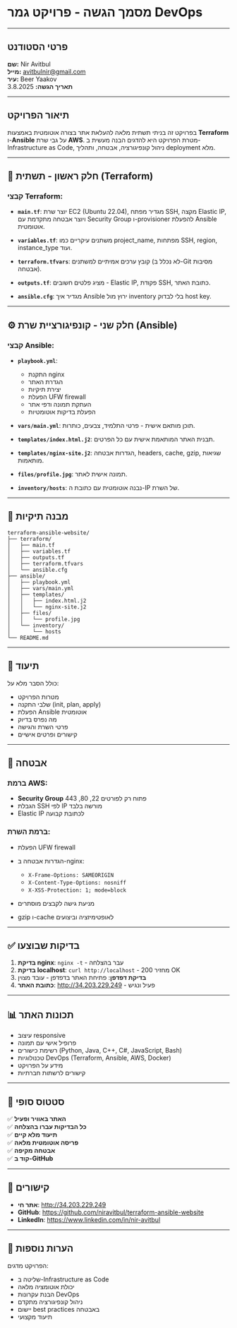 # מסמך הגשה - פרויקט גמר DevOps

---

## פרטי הסטודנט

**שם:** Nir Avitbul  
**מייל:** avitbulnir@gmail.com  
**עיר:** Beer Yaakov  
**תאריך הגשה:** 3.8.2025

---

## תיאור הפרויקט

בפרויקט זה בניתי תשתית מלאה להעלאת אתר בצורה אוטומטית באמצעות **Terraform** ו-**Ansible** על גבי שרת **AWS**. מטרת הפרויקט היא להדגים הבנה מעשית ב-Infrastructure as Code, ניהול קונפיגורציה, אבטחה, ותהליך deployment מלא.

---

## 🧱 חלק ראשון - תשתית (Terraform)

### קבצי Terraform:

- **`main.tf`**: יוצר שרת EC2 (Ubuntu 22.04), מגדיר מפתח SSH, מקצה Elastic IP, ויוצר אבטחה מתקדמת עם Security Group ו-provisioner להפעלת Ansible אוטומטית.

- **`variables.tf`**: משתנים עיקריים כמו project_name, מפתחות SSH, region, instance_type ועוד.

- **`terraform.tfvars`**: קובץ ערכים אמיתיים למשתנים (לא נכלל ב-Git מסיבות אבטחה).

- **`outputs.tf`**: מציג פלטים חשובים - Elastic IP, פקודת SSH, כתובת האתר.

- **`ansible.cfg`**: מגדיר איך Ansible ירוץ מול inventory בלי לבדוק host key.

---

## ⚙️ חלק שני - קונפיגורציית שרת (Ansible)

### קבצי Ansible:

- **`playbook.yml`**: 
  - התקנת nginx
  - הגדרת האתר
  - יצירת תיקיות
  - הפעלת UFW firewall
  - העתקת תמונה ודפי אתר
  - הפעלת בדיקות אוטומטיות

- **`vars/main.yml`**: תוכן מותאם אישית - פרטי התלמיד, צבעים, כותרות.

- **`templates/index.html.j2`**: תבנית האתר המותאמת אישית עם כל הפרטים.

- **`templates/nginx-site.j2`**: הגדרות אבטחה, headers, cache, gzip, שגיאות מותאמות.

- **`files/profile.jpg`**: תמונה אישית לאתר.

- **`inventory/hosts`**: נבנה אוטומטית עם כתובת ה-IP של השרת.

---

## 📁 מבנה תיקיות

```
terraform-ansible-website/
├── terraform/
│   ├── main.tf
│   ├── variables.tf
│   ├── outputs.tf
│   ├── terraform.tfvars
│   └── ansible.cfg
├── ansible/
│   ├── playbook.yml
│   ├── vars/main.yml
│   ├── templates/
│   │   ├── index.html.j2
│   │   └── nginx-site.j2
│   ├── files/
│   │   └── profile.jpg
│   └── inventory/
│       └── hosts
└── README.md
```

---

## 📄 תיעוד

כולל הסבר מלא על:
- מטרות הפרויקט
- שלבי התקנה (init, plan, apply)
- הפעלת Ansible אוטומטית
- מה נפרס בדיוק
- פרטי השרת והגישה
- קישורים ופרטים אישיים

---

## 🔐 אבטחה

### ברמת AWS:
- **Security Group** פתוח רק לפורטים 22, 80, 443
- הגבלת SSH לפי IP מורשה בלבד
- Elastic IP לכתובת קבועה

### ברמת השרת:
- הפעלת UFW firewall
- הגדרות אבטחה ב-nginx:

  - `X-Frame-Options: SAMEORIGIN`
  - `X-Content-Type-Options: nosniff`
  - `X-XSS-Protection: 1; mode=block`
- מניעת גישה לקבצים מוסתרים
- gzip ו-cache לאופטימיזציה וביצועים

---

## ✅ בדיקות שבוצעו

1. **בדיקת nginx**: `nginx -t` - עבר בהצלחה
2. **בדיקת localhost**: `curl http://localhost` - מחזיר 200 OK
3. **בדיקת דפדפן**: פתיחת האתר בדפדפן - עובד מצוין
4. **כתובת האתר**: http://34.203.229.249 - פעיל ונגיש

---

## 📊 תכונות האתר

- עיצוב responsive
- פרופיל אישי עם תמונה
- רשימת כישורים (Python, Java, C++, C#, JavaScript, Bash)
- טכנולוגיות DevOps (Terraform, Ansible, AWS, Docker)
- מידע על הפרויקט
- קישורים לרשתות חברתיות

---

## 🏁 סטטוס סופי

✅ **האתר באוויר ופעיל**  
✅ **כל הבדיקות עברו בהצלחה**  
✅ **תיעוד מלא קיים**  
✅ **פריסה אוטומטית מלאה**  
✅ **אבטחה מקיפה**  
✅ **קוד ב-GitHub**  

---

## 🔗 קישורים

- **אתר חי**: http://34.203.229.249
- **GitHub**: https://github.com/niravitbul/terraform-ansible-website
- **LinkedIn**: https://www.linkedin.com/in/nir-avitbul

---

## 📝 הערות נוספות

הפרויקט מדגים:
- שליטה ב-Infrastructure as Code
- יכולת אוטומציה מלאה
- הבנת עקרונות DevOps
- ניהול קונפיגורציה מתקדם
- יישום best practices באבטחה
- תיעוד מקצועי



